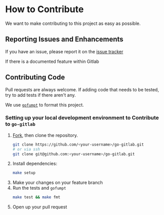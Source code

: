 # How to Contribute

We want to make contributing to this project as easy as possible. 

## Reporting Issues and Enhancements

If you have an issue, please report it on the [issue tracker](https://github.com/xanzy/go-gitlab/issues)

If there is a documented feature within Gitlab 

## Contributing Code

Pull requests are always welcome. If adding code that needs to be tested, try to add tests if there aren't any.

We use [`gofumpt`](https://github.com/mvdan/gofumpt) to format this project.

### Setting up your local development environment to Contribute to `go-gitlab`

1. [Fork](https://github.com/xanzy/go-github/fork), then clone the repository.
    ```sh
    git clone https://github.com/<your-username>/go-gitlab.git
    # or via ssh
    git clone git@github.com:<your-username>/go-gitlab.git
    ```
1. Install dependencies:
    ```sh
    make setup
    ```
1. Make your changes on your feature branch
1. Run the tests and `gofumpt`
    ```sh
    make test && make fmt
    ```
1. Open up your pull request 

